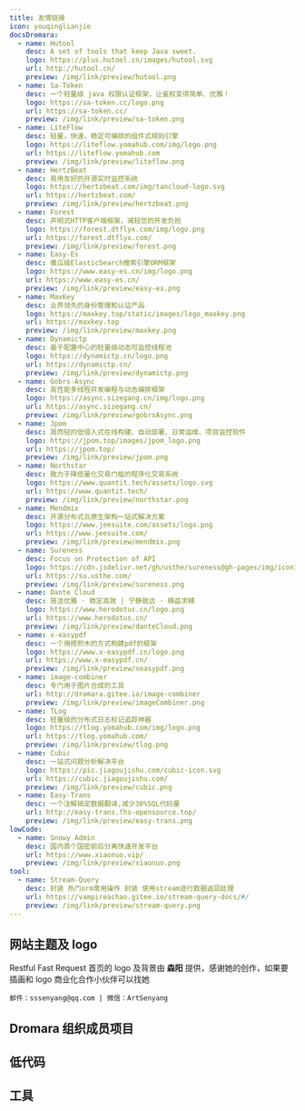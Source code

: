 ```yaml
---
title: 友情链接
icon: youqinglianjie
docsDromara:
  - name: Hutool
    desc: A set of tools that keep Java sweet.
    logo: https://plus.hutool.cn/images/hutool.svg
    url: http://hutool.cn/
    preview: /img/link/preview/hutool.png
  - name: Sa-Token
    desc: 一个轻量级 java 权限认证框架，让鉴权变得简单、优雅！
    logo: https://sa-token.cc/logo.png
    url: https://sa-token.cc/
    preview: /img/link/preview/sa-token.png
  - name: LiteFlow
    desc: 轻量，快速，稳定可编排的组件式规则引擎
    logo: https://liteflow.yomahub.com/img/logo.png
    url: https://liteflow.yomahub.com
    preview: /img/link/preview/liteflow.png
  - name: HertzBeat
    desc: 易用友好的开源实时监控系统
    logo: https://hertzbeat.com/img/tancloud-logo.svg
    url: https://hertzbeat.com/
    preview: /img/link/preview/hertzbeat.png
  - name: Forest
    desc: 声明式HTTP客户端框架，减轻您的开发负担
    logo: https://forest.dtflyx.com/img/logo.png
    url: https://forest.dtflyx.com/
    preview: /img/link/preview/forest.png
  - name: Easy-Es
    desc: 傻瓜级ElasticSearch搜索引擎ORM框架
    logo: https://www.easy-es.cn/img/logo.png
    url: https://www.easy-es.cn/
    preview: /img/link/preview/easy-es.png
  - name: MaxKey
    desc: 业界领先的身份管理和认证产品
    logo: https://maxkey.top/static/images/logo_maxkey.png
    url: https://maxkey.top
    preview: /img/link/preview/maxkey.png
  - name: Dynamictp
    desc: 基于配置中心的轻量级动态可监控线程池
    logo: https://dynamictp.cn/logo.png
    url: https://dynamictp.cn/
    preview: /img/link/preview/dynamictp.png
  - name: Gobrs-Async
    desc: 高性能多线程并发编程与动态编排框架
    logo: https://async.sizegang.cn/img/logo.png
    url: https://async.sizegang.cn/
    preview: /img/link/preview/gobrsAsync.png
  - name: Jpom
    desc: 简而轻的低侵入式在线构建、自动部署、日常运维、项目监控软件
    logo: https://jpom.top/images/jpom_logo.png
    url: https://jpom.top/
    preview: /img/link/preview/jpom.png
  - name: Northstar
    desc: 致力于降低量化交易门槛的程序化交易系统
    logo: https://www.quantit.tech/assets/logo.svg
    url: https://www.quantit.tech/
    preview: /img/link/preview/northstar.png
  - name: Mendmix
    desc: 开源分布式云原生架构一站式解决方案
    logo: https://www.jeesuite.com/assets/logo.png
    url: https://www.jeesuite.com/
    preview: /img/link/preview/mendmix.png
  - name: Sureness
    desc: Focus on Protection of API
    logo: https://cdn.jsdelivr.net/gh/usthe/sureness@gh-pages/img/icon128.svg
    url: https://su.usthe.com/
    preview: /img/link/preview/sureness.png
  - name: Dante Cloud
    desc: 简洁优雅 · 稳定高效 | 宁静致远 · 精益求精
    logo: https://www.herodotus.cn/logo.png
    url: https://www.herodotus.cn/
    preview: /img/link/preview/danteCloud.png
  - name: x-easypdf
    desc: 一个用搭积木的方式构建pdf的框架
    logo: https://www.x-easypdf.cn/logo.png
    url: https://www.x-easypdf.cn/
    preview: /img/link/preview/xeasypdf.png
  - name: image-combiner
    desc: 专门用于图片合成的工具
    url: http://dromara.gitee.io/image-combiner
    preview: /img/link/preview/imageCombiner.png
  - name: TLog
    desc: 轻量级的分布式日志标记追踪神器
    logo: https://tlog.yomahub.com/img/logo.png
    url: https://tlog.yomahub.com/
    preview: /img/link/preview/tlog.png
  - name: Cubic
    desc: 一站式问题分析解决平台
    logo: https://pic.jiagoujishu.com/cubic-icon.svg
    url: https://cubic.jiagoujishu.com/
    preview: /img/link/preview/cubic.png
  - name: Easy-Trans
    desc: 一个注解搞定数据翻译,减少30%SQL代码量
    url: http://easy-trans.fhs-opensource.top/
    preview: /img/link/preview/easy-trans.png
lowCode:
  - name: Snowy Admin
    desc: 国内首个国密前后分离快速开发平台
    url: https://www.xiaonuo.vip/
    preview: /img/link/preview/xiaonuo.png
tool:
  - name: Stream-Query
    desc: 封装 热门orm常用操作 封装 使用stream进行数据返回处理
    url: https://vampireachao.gitee.io/stream-query-docs/#/
    preview: /img/link/preview/stream-query.png
---
```


## 网站主题及 logo

<SiteInfo
   name="vuepress-theme-hope"
   desc="一个具有强大功能的 vuepress 主题"
   url="https://theme-hope.vuejs.press/zh"
   logo="https://theme-hope.vuejs.press/logo.svg"
   preview="/img/link/preview/hope.png"
/>

Restful Fast Request 首页的 logo 及背景由 **森阳** 提供，感谢她的创作，如果要插画和 logo 商业化合作小伙伴可以找她

```
邮件：sssenyang@qq.com | 微信：ArtSenyang
```

## Dromara 组织成员项目

<SiteInfo
v-for="item in $frontmatter.docsDromara"
:key="item.link"
v-bind="item"
/>

[comment]: <> (<div>)

[comment]: <> ( <a href="https://gitee.com/dromara/Raincat" target="_blank" style="width:30%; height:40px;  padding:10px 5px 10px 5px;display:inline-block">)

[comment]: <> ( <img style="height:40px;" :src="$withBase&#40;'/img/link/raincat-logo.png'&#41;" title="强一致性分布式事务解决方案。">)

[comment]: <> ( </a>)

[comment]: <> ( <a href="https://gitee.com/dromara/myth" target="_blank" style="width:30%; height:40px;  padding:10px 5px 10px 5px;display:inline-block">)

[comment]: <> ( <img style="height:40px;" :src="$withBase&#40;'/img/link/myth-logo.png'&#41;" title="可靠消息分布式事务解决方案。">)

[comment]: <> ( </a>)

[comment]: <> ( <a href="https://gitee.com/dromara/koalas-rpc" target="_blank" style="width:30%;  padding:10px 5px 10px 5px;display:inline-block">)

[comment]: <> ( <img style="height:40px;" :src="$withBase&#40;'/img/link/koalas-logo.png'&#41;" title="企业生产级百亿日PV高可用可拓展的RPC框架。">)

[comment]: <> ( </a>)

[comment]: <> ( <a href="https://gitee.com/dromara/hmily" target="_blank" style="width:30%; height:40px;  padding:10px 5px 10px 5px;display:inline-block">)

[comment]: <> ( <img style="height:40px;" :src="$withBase&#40;'/img/link/hmily-logo.png'&#41;" title="高性能一站式分布式事务解决方案。">)

[comment]: <> ( </a>)

[comment]: <> (</div>)

## 低代码

<SiteInfo
   v-for="item in $frontmatter.lowCode"
   :key="item.link"
   v-bind="item"
/>

## 工具

<SiteInfo
v-for="item in $frontmatter.tool"
:key="item.link"
v-bind="item"
/>
